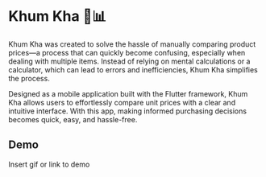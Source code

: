 # Khum Kha 🛒📊

Khum Kha was created to solve the hassle of manually comparing product prices—a process that can quickly become confusing, especially when dealing with multiple items. Instead of relying on mental calculations or a calculator, which can lead to errors and inefficiencies, Khum Kha simplifies the process. 

Designed as a mobile application built with the Flutter framework, Khum Kha allows users to effortlessly compare unit prices with a clear and intuitive interface. With this app, making informed purchasing decisions becomes quick, easy, and hassle-free.




## Demo

Insert gif or link to demo

